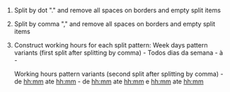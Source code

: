 1) Split by dot "." and remove all spaces on borders and empty split items
2) Split by comma "," and remove all spaces on borders and empty split items
3) Construct working hours for each split pattern:
	Week days pattern variants (first split after splitting by comma)
		- Todos dias da semana
		- <week day> à <week day>
		- <week day>
	
	Working hours pattern variants (second split after splitting by comma)
		- de <hh:mm> ate <hh:mm>
		- de <hh:mm> ate <hh:mm> e <hh:mm> ate <hh:mm>
